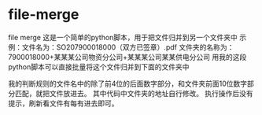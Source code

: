 # file-merge
file merge
这是一个简单的python脚本，用于把文件归并到另一个文件夹中
示例：文件名为：SO207900018000（双方已签章）.pdf
           文件夹的名称为：7900018000+某某某公司物资分公司+某某某公司某某供电分公司
用我的这段python脚本可以直接批量将这个文件归并到下面的文件夹中

我的判断规则的文件名中的除了前4位的后面数字部分，和文件夹前面10位数字部分匹配，就把文件放进去。
其中代码中文件夹的地址自行修改。
执行操作后没有提示，刷新看文件有每有进去即可。
